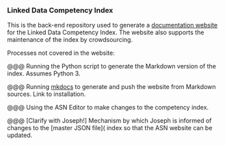 ### Linked Data Competency Index

This is the back-end repository used to generate a [documentation website](https://dcmi.github.io/ldci/) for the Linked Data Competency Index.  The website also supports the maintenance of the index by crowdsourcing.

Processes not covered in the website:

@@@ Running the Python script to generate the Markdown version of the index.  Assumes Python 3.

@@@ Running [mkdocs](http://mkdocs.org) to generate and push the website from Markdown sources. Link to installation.

@@@ Using the ASN Editor to make changes to the competency index.

@@@ [Clarify with Joseph!] Mechanism by which Joseph is informed of changes to the [master JSON file]( index so that the ASN website can be updated.
